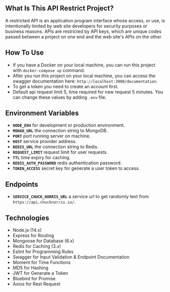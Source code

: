 ## What Is This API Restrict Project?

A restricted API is an application program interface whose access, or use, is intentionally limited by web site developers for security purposes or business reasons. APIs are restricted by API keys, which are unique codes passed between a project on one end and the web site's APIs on the other.

## How To Use

- If you have a Docker on your local machine, you can run this project with `docker-compose up` command.
- After you run this project on your local machine, you can access the swagger documentation here: `http://localhost:3000/documentation`.
- To get a token you need to create an account first.
- Default api request limit 5, time required for new request 5 minutes. You can change these values by adding `.env` file.

## Environment Variables

- **`NODE_ENV`** for development or production environment.
- **`MONGO_URL`** the connection string to MongoDB.
- **`PORT`** port running server on machine.
- **`HOST`** service provider address.
- **`REDIS_URL`** the connection string to Redis. 
- **`REQUEST_LIMIT`** request limit for user requests.
- **`TTL`** time expiry for caching.
- **`REDIS_AUTH_PASSWORD`** redis authentication password.
- **`TOKEN_ACCESS`** secret key for generate a user token to access.

## Endpoints

- **`SERVICE_CHUCK_NORRIS_URL`** a service url to get randomly text from `https://api.chucknorris.io/`.

## Technologies
- Node.js (14.x)
- Express for Routing
- Mongoose for Database (6.x)
- Redis for Caching (3.x)
- Eslint for Programming Rules
- Swagger for Input Validation & Endpoint Documentation
- Moment for Time Functions
- MD5 for Hashing
- JWT for Generate a Token
- Bluebird for Promise
- Axios for Rest Request
